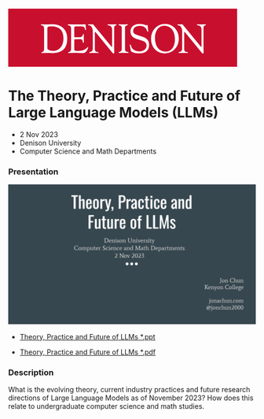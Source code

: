 ![Denison University](./logo_denisonu.png)

# The Theory, Practice and Future of Large Language Models (LLMs)
* 2 Nov 2023
* Denison University
* Computer Science and Math Departments

### Presentation

![Cover Slide](./DenisonU_CSMath_LLMs_coverside_20231102.png)

* [Theory, Practice and Future of LLMs *.ppt](./DenisonU_CSMath_Theory_and_Practice_of_LLMs_20231102.pptx)

* [Theory, Practice and Future of LLMs *.pdf](./DenisonU_CSMath_Theory_and_Practice_of_LLMs_20231102.pdf)



### Description

What is the evolving theory, current industry practices and future research directions of Large Language Models as of November 2023? How does this relate to undergraduate computer science and math studies.



